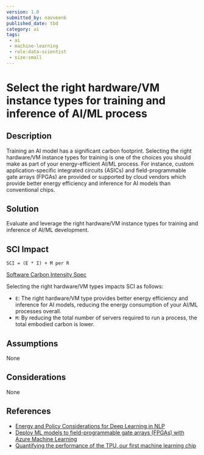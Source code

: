 ```yaml
---
version: 1.0
submitted_by: navveenb
published_date: tbd
category: ai
tags: 
 - ai
 - machine-learning
 - role:data-scientist
 - size:small
---
```


# Select the right hardware/VM instance types for training and inference of AI/ML process 

## Description
Training an AI model has a significant carbon footprint. Selecting the right hardware/VM instance types for training is one of the choices you should make as part of your energy-efficient AI/ML process. For instance, custom application-specific integrated circuits (ASICs) and field-programmable gate arrays (FPGAs) are provided or supported by cloud vendors which provide better energy efficiency and inference for AI models than conventional chips. 


## Solution
Evaluate and leverage the right hardware/VM instance types for training and inference of AI/ML development.

## SCI Impact
`SCI = (E * I) + M per R`

[Software Carbon Intensity Spec](https://grnsft.org/sci)

Selecting the right hardware/VM types impacts SCI as follows:
- `E`: The right hardware/VM type provides better energy efficiency and inference for AI models, reducing the energy consumption of your AI/ML processes overall.
- `M`: By reducing the total number of servers required to run a process, the total embodied carbon is lower.

## Assumptions
None 

## Considerations
None

## References
- [Energy and Policy Considerations for Deep Learning in NLP](https://arxiv.org/pdf/1906.02243.pdf)
- [Deploy ML models to field-programmable gate arrays (FPGAs) with Azure Machine Learning](https://learn.microsoft.com/en-us/azure/machine-learning/v1/how-to-deploy-fpga-web-service)
- [Quantifying the performance of the TPU, our first machine learning chip](https://cloud.google.com/blog/products/gcp/quantifying-the-performance-of-the-tpu-our-first-machine-learning-chip)
